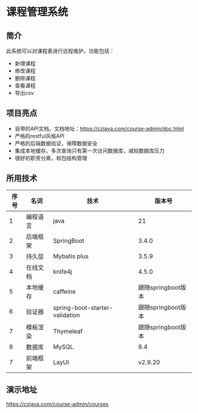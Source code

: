 # 课程管理系统

## 简介
此系统可以对课程表进行远程维护，功能包括：

- 新增课程
- 修改课程
- 删除课程
- 查看课程
- 导出csv

## 项目亮点
- 自带的API文档，文档地址：https://czjava.com/course-admin/doc.html
- 严格的restful风格API
- 严格的后端数据验证，保障数据安全
- 集成本地缓存，多次查询只有第一次访问数据库，减轻数据库压力
- 很好的职责分离，和包结构管理

## 所用技术
| 序号 | 名词   | 技术                             | 版本号            |
|----|------|--------------------------------|----------------|
| 1  | 编程语言 | java                           | 21             |
| 2  | 后端框架 | SpringBoot                     | 3.4.0          |
| 3  | 持久层  | Mybatis plus                   | 3.5.9          |
| 4  | 在线文档 | knife4j                        | 4.5.0          |
| 5  | 本地缓存 | caffeine                       | 跟随springboot版本 |
| 6  | 验证器  | spring-boot-starter-validation | 跟随springboot版本 |
| 7  | 模板渲染 | Thymeleaf                      | 跟随springboot版本 |
| 8  | 数据库  | MySQL                          | 8.4            |
| 7  | 前端框架 | LayUI                          | v2.9.20        |

## 演示地址
https://czjava.com/course-admin/courses

